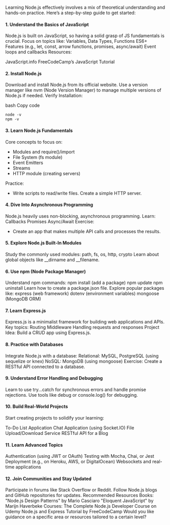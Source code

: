 Learning Node.js effectively involves a mix of theoretical understanding and hands-on practice. Here’s a step-by-step guide to get started:

#### 1. Understand the Basics of JavaScript
Node.js is built on JavaScript, so having a solid grasp of JS fundamentals is crucial.
Focus on topics like:
Variables, Data Types, Functions
ES6+ Features (e.g., let, const, arrow functions, promises, async/await)
Event loops and callbacks
Resources:

JavaScript.info
FreeCodeCamp’s JavaScript Tutorial
#### 2. Install Node.js
Download and install Node.js from its official website.
Use a version manager like nvm (Node Version Manager) to manage multiple versions of Node.js if needed.
Verify Installation:

bash
Copy code
```
node -v
npm -v
```
#### 3. Learn Node.js Fundamentals
Core concepts to focus on:

- Modules and require()/import
- File System (fs module)
- Event Emitters
- Streams
- HTTP module (creating servers)

Practice:

- Write scripts to read/write files.
Create a simple HTTP server.
#### 4. Dive Into Asynchronous Programming
Node.js heavily uses non-blocking, asynchronous programming.
Learn:
Callbacks
Promises
Async/Await
Exercise:

- Create an app that makes multiple API calls and processes the results.
#### 5. Explore Node.js Built-In Modules
Study the commonly used modules:
path, fs, os, http, crypto
Learn about global objects like __dirname and __filename.
#### 6. Use npm (Node Package Manager)
Understand npm commands:
npm install <package-name> (add a package)
npm update
npm uninstall
Learn how to create a package.json file.
Explore popular packages like:
express (web framework)
dotenv (environment variables)
mongoose (MongoDB ORM)
#### 7. Learn Express.js
Express.js is a minimalist framework for building web applications and APIs.
Key topics:
Routing
Middleware
Handling requests and responses
Project Idea: Build a CRUD app using Express.js.

#### 8. Practice with Databases
Integrate Node.js with a database:
Relational: MySQL, PostgreSQL (using sequelize or knex)
NoSQL: MongoDB (using mongoose)
Exercise: Create a RESTful API connected to a database.

#### 9. Understand Error Handling and Debugging
Learn to use try...catch for synchronous errors and handle promise rejections.
Use tools like debug or console.log() for debugging.
#### 10. Build Real-World Projects
Start creating projects to solidify your learning:

To-Do List Application
Chat Application (using Socket.IO)
File Upload/Download Service
RESTful API for a Blog
#### 11. Learn Advanced Topics
Authentication (using JWT or OAuth)
Testing with Mocha, Chai, or Jest
Deployment (e.g., on Heroku, AWS, or DigitalOcean)
Websockets and real-time applications
#### 12. Join Communities and Stay Updated
Participate in forums like Stack Overflow or Reddit.
Follow Node.js blogs and GitHub repositories for updates.
Recommended Resources
Books:
"Node.js Design Patterns" by Mario Casciaro
"Eloquent JavaScript" by Marijn Haverbeke
Courses:
The Complete Node.js Developer Course on Udemy
Node.js and Express Tutorial by FreeCodeCamp
Would you like guidance on a specific area or resources tailored to a certain level?







